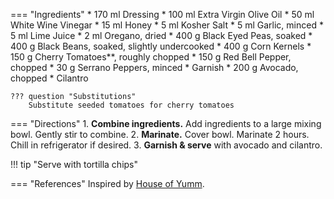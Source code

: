 === "Ingredients"
    * 170 ml Dressing
        * 100 ml Extra Virgin Olive Oil
        * 50 ml White Wine Vinegar
        * 15 ml Honey
        * 5 ml Kosher Salt
        * 5 ml Garlic, minced
        * 5 ml Lime Juice
        * 2 ml Oregano, dried
    * 400 g Black Eyed Peas, soaked
    * 400 g Black Beans, soaked, slightly undercooked
    * 400 g Corn Kernels
    * 150 g Cherry Tomatoes**, roughly chopped
    * 150 g Red Bell Pepper, chopped
    * 30 g Serrano Peppers, minced
    * Garnish
        * 200 g Avocado, chopped
        * Cilantro

    ??? question "Substitutions"
        Substitute seeded tomatoes for cherry tomatoes

=== "Directions"
    1. **Combine ingredients.** Add ingredients to a large mixing bowl. Gently stir to combine.
    2. **Marinate.** Cover bowl. Marinate 2 hours. Chill in refrigerator if desired.
    3. **Garnish & serve** with avocado and cilantro.

!!! tip "Serve with tortilla chips"

=== "References"
    Inspired by [House of Yumm](https://houseofyumm.com/texas-caviar/).
